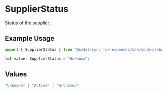 # SupplierStatus

Status of the supplier.

## Example Usage

```typescript
import { SupplierStatus } from "@codat/sync-for-expenses/sdk/models/shared";

let value: SupplierStatus = "Unknown";
```

## Values

```typescript
"Unknown" | "Active" | "Archived"
```